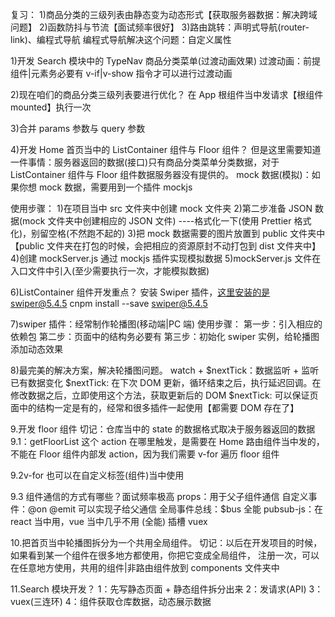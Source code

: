 复习： 1)商品分类的三级列表由静态变为动态形式【获取服务器数据：解决跨域问题】 2)函数防抖与节流【面试频率很好】 3)路由跳转：声明式导航(router-link)、编程式导航
编程式导航解决这个问题：自定义属性

1)开发 Search 模块中的 TypeNav 商品分类菜单(过渡动画效果)
过渡动画：前提组件|元素务必要有 v-if|v-show 指令才可以进行过渡动画

2)现在咱们的商品分类三级列表要进行优化？
在 App 根组件当中发请求【根组件 mounted】执行一次

3)合并 params 参数与 query 参数

4)开发 Home 首页当中的 ListContainer 组件与 Floor 组件？
但是这里需要知道一件事情：服务器返回的数据(接口)只有商品分类菜单分类数据，对于 ListContainer 组件与 Floor 组件数据服务器没有提供的。
mock 数据(模拟)：如果你想 mock 数据，需要用到一个插件 mockjs

使用步骤： 1)在项目当中 src 文件夹中创建 mock 文件夹 2)第二步准备 JSON 数据(mock 文件夹中创建相应的 JSON 文件) ----格式化一下(使用 Prettier 格式化)，别留空格(不然跑不起的) 3)把 mock 数据需要的图片放置到 public 文件夹中【public 文件夹在打包的时候，会把相应的资源原封不动打包到 dist 文件夹中】 4)创建 mockServer.js 通过 mockjs 插件实现模拟数据
5)mockServer.js 文件在入口文件中引入(至少需要执行一次，才能模拟数据)

6)ListContainer 组件开发重点？
安装 Swiper 插件，这里安装的是swiper@5.4.5
cnpm install --save swiper@5.4.5

7)swiper 插件：经常制作轮播图(移动端|PC 端)
使用步骤：
第一步：引入相应的依赖包
第二步：页面中的结构务必要有
第三步：初始化 swiper 实例，给轮播图添加动态效果

8)最完美的解决方案，解决轮播图问题。
watch + $nextTick：数据监听 + 监听已有数据变化
$nextTick: 在下次 DOM 更新，循环结束之后，执行延迟回调。在修改数据之后，立即使用这个方法，获取更新后的 DOM
$nextTick: 可以保证页面中的结构一定是有的，经常和很多插件一起使用【都需要 DOM 存在了】

9.开发 floor 组件
切记：仓库当中的 state 的数据格式取决于服务器返回的数据
9.1：getFloorList 这个 action 在哪里触发，是需要在 Home 路由组件当中发的，不能在 Floor 组件内部发 action，因为我们需要 v-for 遍历 floor 组件

9.2v-for 也可以在自定义标签(组件)当中使用

9.3 组件通信的方式有哪些？面试频率极高
props：用于父子组件通信
自定义事件：@on @emit 可以实现子给父通信
全局事件总线：$bus 全能
pubsub-js：在 react 当中用，vue 当中几乎不用 (全能)
插槽
vuex

10.把首页当中轮播图拆分为一个共用全局组件。
切记：以后在开发项目的时候，如果看到某一个组件在很多地方都使用，你把它变成全局组件，
注册一次，可以在任意地方使用，共用的组件|非路由组件放到 components 文件夹中

11.Search 模块开发？
1：先写静态页面 + 静态组件拆分出来
2：发请求(API)
3：vuex(三连环)
4：组件获取仓库数据，动态展示数据

